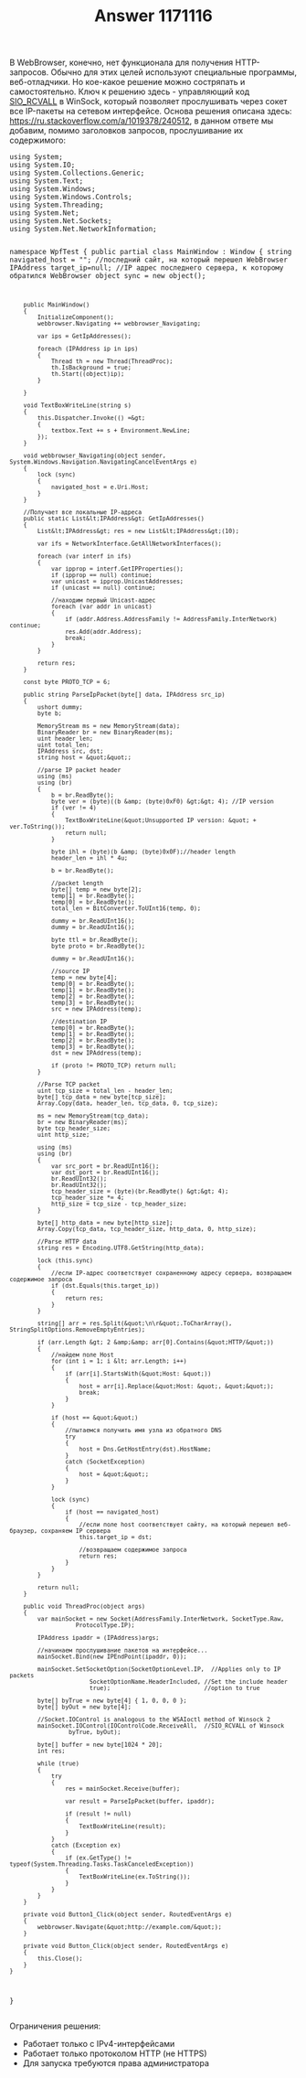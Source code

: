 ﻿---
title: "Answer 1171116"
se.owner.user_id: 240512
se.owner.display_name: "MSDN.WhiteKnight"
se.owner.link: "https://ru.stackoverflow.com/users/240512/msdn-whiteknight"
se.answer_id: 1171116
se.question_id: 1162816
se.post_type: answer
se.is_accepted: False
---
<p>В WebBrowser, конечно, нет функционала для получения HTTP-запросов. Обычно для этих целей используют специальные программы, веб-отладчики. Но кое-какое решение можно состряпать и самостоятельно. Ключ к решению здесь - управляющий код <a href="https://docs.microsoft.com/en-us/windows/win32/winsock/sio-rcvall" rel="nofollow noreferrer">SIO_RCVALL</a> в WinSock, который позволяет прослушивать через сокет все IP-пакеты на сетевом интерфейсе. Основа решения описана здесь: <a href="https://ru.stackoverflow.com/a/1019378/240512">https://ru.stackoverflow.com/a/1019378/240512</a>, в данном ответе мы добавим, помимо заголовков запросов, прослушивание их содержимого:</p>
<pre><code>using System;
using System.IO;
using System.Collections.Generic;
using System.Text;
using System.Windows;
using System.Windows.Controls;
using System.Threading;
using System.Net;
using System.Net.Sockets;
using System.Net.NetworkInformation;

namespace WpfTest
{
    public partial class MainWindow : Window
    {
        string navigated_host = &quot;&quot;; //последний сайт, на который перешел WebBrowser
        IPAddress target_ip=null; //IP адрес последнего сервера, к которому обратился WebBrowser
        object sync = new object();

        public MainWindow()
        {
            InitializeComponent();
            webbrowser.Navigating += webbrowser_Navigating;

            var ips = GetIpAddresses();

            foreach (IPAddress ip in ips)
            {
                Thread th = new Thread(ThreadProc);
                th.IsBackground = true;
                th.Start((object)ip);
            }

        }

        void TextBoxWriteLine(string s)
        {
            this.Dispatcher.Invoke(() =&gt;
            {
                textbox.Text += s + Environment.NewLine;
            });
        }

        void webbrowser_Navigating(object sender, System.Windows.Navigation.NavigatingCancelEventArgs e)
        {
            lock (sync)
            {
                navigated_host = e.Uri.Host;
            }
        }

        //Получает все локальные IP-адреса
        public static List&lt;IPAddress&gt; GetIpAddresses()
        {
            List&lt;IPAddress&gt; res = new List&lt;IPAddress&gt;(10);

            var ifs = NetworkInterface.GetAllNetworkInterfaces();

            foreach (var interf in ifs)
            {
                var ipprop = interf.GetIPProperties();
                if (ipprop == null) continue;
                var unicast = ipprop.UnicastAddresses;
                if (unicast == null) continue;

                //находим первый Unicast-адрес
                foreach (var addr in unicast)
                {
                    if (addr.Address.AddressFamily != AddressFamily.InterNetwork) continue;
                    res.Add(addr.Address);
                    break;
                }
            }

            return res;
        }

        const byte PROTO_TCP = 6;

        public string ParseIpPacket(byte[] data, IPAddress src_ip)
        {
            ushort dummy;
            byte b;

            MemoryStream ms = new MemoryStream(data);
            BinaryReader br = new BinaryReader(ms);
            uint header_len;
            uint total_len;
            IPAddress src, dst;
            string host = &quot;&quot;;

            //parse IP packet header
            using (ms)
            using (br)
            {
                b = br.ReadByte();
                byte ver = (byte)((b &amp; (byte)0xF0) &gt;&gt; 4); //IP version
                if (ver != 4)
                {
                    TextBoxWriteLine(&quot;Unsupported IP version: &quot; + ver.ToString());
                    return null;
                }

                byte ihl = (byte)(b &amp; (byte)0x0F);//header length
                header_len = ihl * 4u;

                b = br.ReadByte();

                //packet length
                byte[] temp = new byte[2];
                temp[1] = br.ReadByte();
                temp[0] = br.ReadByte();
                total_len = BitConverter.ToUInt16(temp, 0);

                dummy = br.ReadUInt16();
                dummy = br.ReadUInt16();

                byte ttl = br.ReadByte();
                byte proto = br.ReadByte();

                dummy = br.ReadUInt16();

                //source IP
                temp = new byte[4];
                temp[0] = br.ReadByte();
                temp[1] = br.ReadByte();
                temp[2] = br.ReadByte();
                temp[3] = br.ReadByte();
                src = new IPAddress(temp);

                //destination IP
                temp[0] = br.ReadByte();
                temp[1] = br.ReadByte();
                temp[2] = br.ReadByte();
                temp[3] = br.ReadByte();
                dst = new IPAddress(temp);

                if (proto != PROTO_TCP) return null;
            }

            //Parse TCP packet
            uint tcp_size = total_len - header_len;
            byte[] tcp_data = new byte[tcp_size];
            Array.Copy(data, header_len, tcp_data, 0, tcp_size);

            ms = new MemoryStream(tcp_data);
            br = new BinaryReader(ms);
            byte tcp_header_size;
            uint http_size;

            using (ms)
            using (br)
            {
                var src_port = br.ReadUInt16();
                var dst_port = br.ReadUInt16();
                br.ReadUInt32();
                br.ReadUInt32();
                tcp_header_size = (byte)(br.ReadByte() &gt;&gt; 4);
                tcp_header_size *= 4;
                http_size = tcp_size - tcp_header_size;
            }

            byte[] http_data = new byte[http_size];
            Array.Copy(tcp_data, tcp_header_size, http_data, 0, http_size);

            //Parse HTTP data
            string res = Encoding.UTF8.GetString(http_data);

            lock (this.sync)
            {
                //если IP-адрес соответствует сохраненному адресу сервера, возвращаем содержимое запроса
                if (dst.Equals(this.target_ip))
                {
                    return res;
                }
            }

            string[] arr = res.Split(&quot;\n\r&quot;.ToCharArray(), StringSplitOptions.RemoveEmptyEntries);
                        
            if (arr.Length &gt; 2 &amp;&amp; arr[0].Contains(&quot;HTTP/&quot;))
            {
                //найдем поле Host
                for (int i = 1; i &lt; arr.Length; i++)
                {
                    if (arr[i].StartsWith(&quot;Host: &quot;))
                    {
                        host = arr[i].Replace(&quot;Host: &quot;, &quot;&quot;);
                        break;
                    }
                }

                if (host == &quot;&quot;)
                {
                    //пытаемся получить имя узла из обратного DNS
                    try
                    {
                        host = Dns.GetHostEntry(dst).HostName;
                    }
                    catch (SocketException)
                    {
                        host = &quot;&quot;;
                    }
                }

                lock (sync)
                {
                    if (host == navigated_host)
                    {
                        //если поле host соответствует сайту, на который перешел веб-браузер, сохраняем IP сервера
                        this.target_ip = dst;

                        //возвращаем содержимое запроса
                        return res;
                    }
                }
            }

            return null;
        }

        public void ThreadProc(object args)
        {
            var mainSocket = new Socket(AddressFamily.InterNetwork, SocketType.Raw,
                       ProtocolType.IP);

            IPAddress ipaddr = (IPAddress)args;

            //начинаем прослушивание пакетов на интерфейсе...
            mainSocket.Bind(new IPEndPoint(ipaddr, 0));

            mainSocket.SetSocketOption(SocketOptionLevel.IP,  //Applies only to IP packets
                           SocketOptionName.HeaderIncluded, //Set the include header
                           true);                           //option to true

            byte[] byTrue = new byte[4] { 1, 0, 0, 0 };
            byte[] byOut = new byte[4];

            //Socket.IOControl is analogous to the WSAIoctl method of Winsock 2
            mainSocket.IOControl(IOControlCode.ReceiveAll,  //SIO_RCVALL of Winsock
                     byTrue, byOut);

            byte[] buffer = new byte[1024 * 20];
            int res;

            while (true)
            {
                try
                {
                    res = mainSocket.Receive(buffer);

                    var result = ParseIpPacket(buffer, ipaddr);

                    if (result != null)
                    {
                        TextBoxWriteLine(result);
                    }
                }
                catch (Exception ex)
                {
                    if (ex.GetType() != typeof(System.Threading.Tasks.TaskCanceledException))
                    {
                        TextBoxWriteLine(ex.ToString());
                    }
                }
            }
        }

        private void Button1_Click(object sender, RoutedEventArgs e)
        {
            webbrowser.Navigate(&quot;http://example.com/&quot;);
        }

        private void Button_Click(object sender, RoutedEventArgs e)
        {
            this.Close();
        }
    }
}
</code></pre>
<p>Ограничения решения:</p>
<ul>
<li>Работает только с IPv4-интерфейсами</li>
<li>Работает только протоколом HTTP (не HTTPS)</li>
<li>Для запуска требуются права администратора</li>
</ul>
